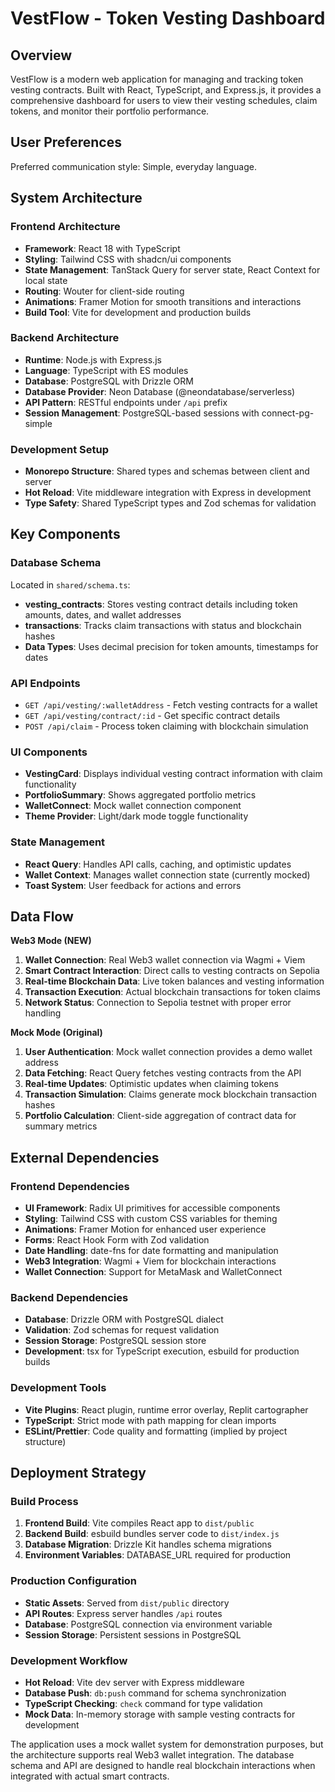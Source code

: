 # VestFlow - Token Vesting Dashboard

## Overview

VestFlow is a modern web application for managing and tracking token vesting contracts. Built with React, TypeScript, and Express.js, it provides a comprehensive dashboard for users to view their vesting schedules, claim tokens, and monitor their portfolio performance.

## User Preferences

Preferred communication style: Simple, everyday language.

## System Architecture

### Frontend Architecture
- **Framework**: React 18 with TypeScript
- **Styling**: Tailwind CSS with shadcn/ui components
- **State Management**: TanStack Query for server state, React Context for local state
- **Routing**: Wouter for client-side routing
- **Animations**: Framer Motion for smooth transitions and interactions
- **Build Tool**: Vite for development and production builds

### Backend Architecture
- **Runtime**: Node.js with Express.js
- **Language**: TypeScript with ES modules
- **Database**: PostgreSQL with Drizzle ORM
- **Database Provider**: Neon Database (@neondatabase/serverless)
- **API Pattern**: RESTful endpoints under `/api` prefix
- **Session Management**: PostgreSQL-based sessions with connect-pg-simple

### Development Setup
- **Monorepo Structure**: Shared types and schemas between client and server
- **Hot Reload**: Vite middleware integration with Express in development
- **Type Safety**: Shared TypeScript types and Zod schemas for validation

## Key Components

### Database Schema
Located in `shared/schema.ts`:
- **vesting_contracts**: Stores vesting contract details including token amounts, dates, and wallet addresses
- **transactions**: Tracks claim transactions with status and blockchain hashes
- **Data Types**: Uses decimal precision for token amounts, timestamps for dates

### API Endpoints
- `GET /api/vesting/:walletAddress` - Fetch vesting contracts for a wallet
- `GET /api/vesting/contract/:id` - Get specific contract details
- `POST /api/claim` - Process token claiming with blockchain simulation

### UI Components
- **VestingCard**: Displays individual vesting contract information with claim functionality
- **PortfolioSummary**: Shows aggregated portfolio metrics
- **WalletConnect**: Mock wallet connection component
- **Theme Provider**: Light/dark mode toggle functionality

### State Management
- **React Query**: Handles API calls, caching, and optimistic updates
- **Wallet Context**: Manages wallet connection state (currently mocked)
- **Toast System**: User feedback for actions and errors

## Data Flow

**Web3 Mode (NEW)**
1. **Wallet Connection**: Real Web3 wallet connection via Wagmi + Viem
2. **Smart Contract Interaction**: Direct calls to vesting contracts on Sepolia
3. **Real-time Blockchain Data**: Live token balances and vesting information
4. **Transaction Execution**: Actual blockchain transactions for token claims
5. **Network Status**: Connection to Sepolia testnet with proper error handling

**Mock Mode (Original)**
1. **User Authentication**: Mock wallet connection provides a demo wallet address
2. **Data Fetching**: React Query fetches vesting contracts from the API
3. **Real-time Updates**: Optimistic updates when claiming tokens
4. **Transaction Simulation**: Claims generate mock blockchain transaction hashes
5. **Portfolio Calculation**: Client-side aggregation of contract data for summary metrics

## External Dependencies

### Frontend Dependencies
- **UI Framework**: Radix UI primitives for accessible components
- **Styling**: Tailwind CSS with custom CSS variables for theming
- **Animations**: Framer Motion for enhanced user experience
- **Forms**: React Hook Form with Zod validation
- **Date Handling**: date-fns for date formatting and manipulation
- **Web3 Integration**: Wagmi + Viem for blockchain interactions
- **Wallet Connection**: Support for MetaMask and WalletConnect

### Backend Dependencies
- **Database**: Drizzle ORM with PostgreSQL dialect
- **Validation**: Zod schemas for request validation
- **Session Storage**: PostgreSQL session store
- **Development**: tsx for TypeScript execution, esbuild for production builds

### Development Tools
- **Vite Plugins**: React plugin, runtime error overlay, Replit cartographer
- **TypeScript**: Strict mode with path mapping for clean imports
- **ESLint/Prettier**: Code quality and formatting (implied by project structure)

## Deployment Strategy

### Build Process
1. **Frontend Build**: Vite compiles React app to `dist/public`
2. **Backend Build**: esbuild bundles server code to `dist/index.js`
3. **Database Migration**: Drizzle Kit handles schema migrations
4. **Environment Variables**: DATABASE_URL required for production

### Production Configuration
- **Static Assets**: Served from `dist/public` directory
- **API Routes**: Express server handles `/api` routes
- **Database**: PostgreSQL connection via environment variable
- **Session Storage**: Persistent sessions in PostgreSQL

### Development Workflow
- **Hot Reload**: Vite dev server with Express middleware
- **Database Push**: `db:push` command for schema synchronization
- **TypeScript Checking**: `check` command for type validation
- **Mock Data**: In-memory storage with sample vesting contracts for development

The application uses a mock wallet system for demonstration purposes, but the architecture supports real Web3 wallet integration. The database schema and API are designed to handle real blockchain interactions when integrated with actual smart contracts.